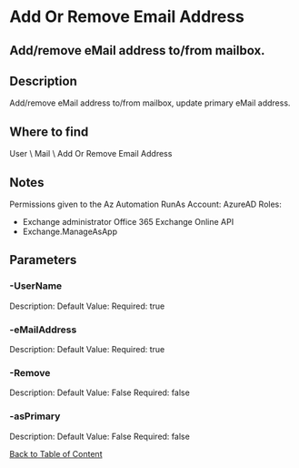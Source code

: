 # Add Or Remove Email Address

## Add/remove eMail address to/from mailbox.

## Description
Add/remove eMail address to/from mailbox, update primary eMail address.

## Where to find
User \ Mail \ Add Or Remove Email Address

## Notes
Permissions given to the Az Automation RunAs Account:
AzureAD Roles:
- Exchange administrator
Office 365 Exchange Online API
- Exchange.ManageAsApp

## Parameters
### -UserName
Description: 
Default Value: 
Required: true

### -eMailAddress
Description: 
Default Value: 
Required: true

### -Remove
Description: 
Default Value: False
Required: false

### -asPrimary
Description: 
Default Value: False
Required: false


[Back to Table of Content](../../../README.md)

